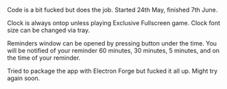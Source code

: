 Code is a bit fucked but does the job. Started 24th May, finished 7th June.

Clock is always ontop unless playing Exclusive Fullscreen game.
Clock font size can be changed via tray.

Reminders window can be opened by pressing button under the time.
You will be notified of your reminder 60 minutes, 30 minutes, 5 minutes, and on the time of your reminder. 

Tried to package the app with Electron Forge but fucked it all up. Might try again soon.
